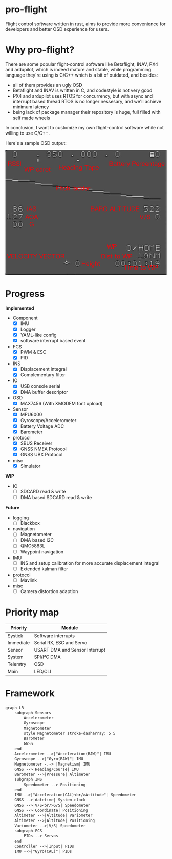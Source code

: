 pro-flight
==========

Flight control software written in rust, aims to provide more convenience for developers
and better OSD experience for users.

Why pro-flight?
===============

There are some popular flight-control software like Betaflight, INAV, PX4 and ardupilot,
which is indeed mature and stable, while programming language they're using is C/C++ which
is a bit of outdated, and besides:
* all of them provides an ugly OSD
* Betaflight and INAV is written in C, and codestyle is not very good
* PX4 and ardupilot uses RTOS for concurrency, but with async and interrupt based thread
  RTOS is no longer nessesary, and we'll achieve minimum latency
* being lack of package manager their repository is huge, full filled with self made wheels

In conclusion, I want to customize my own flight-control software while not willing to
use C/C++.

Here's a sample OSD output:

![OSD](docs/OSD.png)

Progress
========

**Implemented**

* Component
  - [x] IMU
  - [x] Logger
  - [x] YAML-like config
  - [x] software interrupt based event
* FCS
  - [x] PWM & ESC
  - [x] PID
* INS
  - [x] Displacement integral
  - [x] Complementary filter
* IO
  - [x] USB console serial
  - [x] DMA buffer descriptor
* OSD
  - [x] MAX7456 (With XMODEM font upload)
* Sensor
  - [x] MPU6000
  - [x] Gyroscope/Accelerometer
  - [x] Battery Voltage ADC
  - [x] Barometer
* protocol
  - [x] SBUS Receiver
  - [x] GNSS NMEA Protocol
  - [x] GNSS UBX Protocol
* misc
  - [x] Simulator

**WIP**

* IO
  - [ ] SDCARD read & write
  - [ ] DMA based SDCARD read & write

**Future**

* logging
  - [ ] Blackbox
* navigation
  - [ ] Magnetometer
  - [ ] DMA based I2C
  - [ ] QMC5883L
  - [ ] Waypoint navigation
* IMU
  - [ ] INS and setup calibration for more accurate displacement integral
  - [ ] Extended kalman filter
* protocol
  - [ ] Mavlink
* misc
  - [ ] Camera distortion adaption

Priority map
============

| Priority  | Module                         |
|-----------|--------------------------------|
| Systick   | Software interrupts            |
| Immediate | Serial RX, ESC and Servo       |
| Sensor    | USART DMA and Sensor Interrupt |
| System    | SPI/I²C DMA                    |
| Telemtry  | OSD                            |
| Main      | LED/CLI                        |

Framework
=========

```mermaid
graph LR
    subgraph Sensors
        Accelerometer
        Gyroscope
        Magnetometer
        style Magnetometer stroke-dasharray: 5 5
        Barometer
        GNSS
    end
    Accelerometer -->|"Acceleration(RAW)"| IMU
    Gyroscope -->|"Gyro(RAW)"| IMU
    Magnetometer -.-> |Magnetism| IMU
    GNSS -->|Heading/Course| IMU
    Barometer -->|Pressure| Altimeter
    subgraph INS
        Speedometer --> Positioning
    end
    IMU -->|"Acceleration(CAL)<br/>Attitude"| Speedometer
    GNSS -->|datetime| System-clock
    GNSS -->|V/S<br/>G/S| Speedometer
    GNSS -->|Coordinate| Positioning
    Altimeter -->|Altitude| Variometer
    Altimeter -->|Altitude| Positioning
    Variometer -->|V/S| Speedometer
    subgraph FCS
        PIDs --> Servos
    end
    Controller -->|Input| PIDs
    IMU -->|"Gyro(CAL)"| PIDs
```
